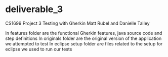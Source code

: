 deliverable_3
=============
CS1699 Project 3
Testing with Gherkin
Matt Rubel and Danielle Talley

In features folder are the functional Gherkin features, java source code and step definitions
In originals folder are the original version of the application we attempted to test
In eclipse setup folder are files related to the setup for eclipse we used to run our tests